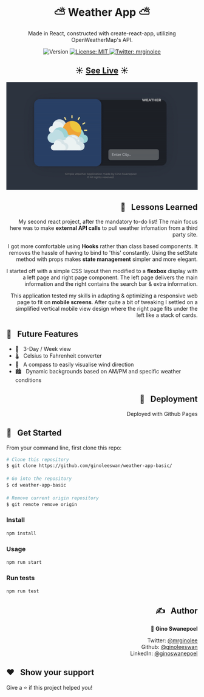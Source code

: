 <h1 align="center">⛅ Weather App ⛅</h1>

<p align="center"> Made in React, constructed with create-react-app, utilizing OpenWeatherMap's API. </p>
<p align="center">
  <img alt="Version" src="https://img.shields.io/badge/version-0.1.0-blue.svg?cacheSeconds=2592000" />
  <a href="#" target="_blank">
    <img alt="License: MIT" src="https://img.shields.io/badge/License-MIT-yellow.svg" />
  </a>
  <a href="https://twitter.com/mrginolee" target="_blank">
    <img alt="Twitter: mrginolee" src="https://img.shields.io/twitter/follow/mrginolee.svg?style=social" />
  </a>
</p>

<h2 align="center">☀️ <a href="https://ginoleeswan.github.io/weather-app-basic/">See Live</a> ☀️</h2>

<p align="center">
  <img src="./images/weather-app.gif" style="background: none;"  alt="animated" />
</p>

<h2 align="right">📖 &nbsp; Lessons Learned</h2>

<div align="right">

My second react project, after the mandatory to-do list!
The main focus here was to make **external API calls** to pull weather infomation from a third party site.

I got more comfortable using **Hooks** rather than class based components. It removes the hassle of having to bind to 'this' constantly. Using the setState method with props makes **state management** simpler and more elegant.

I started off with a simple CSS layout then modified to a **flexbox** display with a left page and right page component. The left page delivers the main information and the right contains the search bar & extra information.

This application tested my skills in adapting & optimizing a responsive web page to fit on **mobile screens**. After quite a bit of tweaking I settled on a simplified vertical mobile view design where the right page fits under the left like a stack of cards.

</div>

## 🔮 &nbsp; Future Features

- 📅 &nbsp; 3-Day / Week view
- 🌡️ &nbsp; Celsius to Fahrenheit converter
- 🧭 &nbsp; A compass to easily visualise wind direction
- 🏙️ &nbsp; Dynamic backgrounds based on AM/PM and specific weather conditions

<h2 align="right">🚀 &nbsp; Deployment</h2>
<div align="right">
Deployed with Github Pages
</div>

## 🔨 &nbsp; Get Started

From your command line, first clone this repo:

```sh
# Clone this repository
$ git clone https://github.com/ginoleeswan/weather-app-basic/

# Go into the repository
$ cd weather-app-basic

# Remove current origin repository
$ git remote remove origin
```

### Install

```sh
npm install
```

### Usage

```sh
npm run start
```

### Run tests

```sh
npm run test
```

<div align="right">

## ✍️ &nbsp; Author

👤 **Gino Swanepoel**

&nbsp; Twitter: [@mrginolee](https://twitter.com/mrginolee)\
 &nbsp; Github: [@ginoleeswan](https://github.com/ginoleeswan)\
 &nbsp; LinkedIn: [@ginoswanepoel](https://linkedin.com/in/ginoswanepoel)

</div>

## ❤️ &nbsp; Show your support

Give a ⭐️ if this project helped you!
